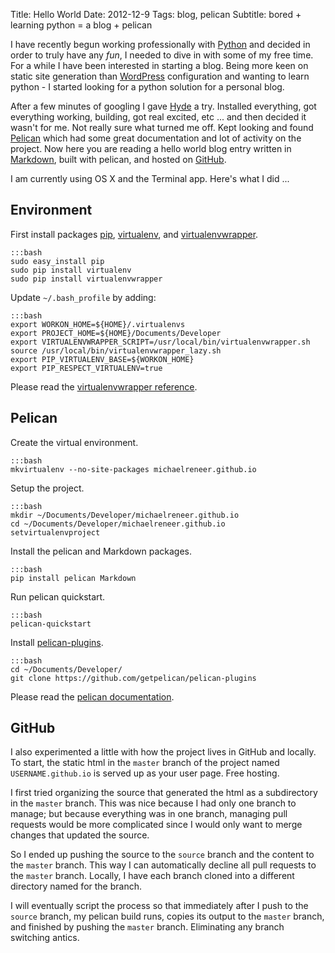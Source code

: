 Title: Hello World
Date: 2012-12-9
Tags: blog, pelican
Subtitle: bored + learning python = a blog + pelican

I have recently begun working professionally with [Python][] and decided in
order to truly have any *fun*, I needed to dive in with some of my free time.
For a while I have been interested in starting a blog. Being more keen on
static site generation than [WordPress][] configuration and wanting to learn
python - I started looking for a python solution for a personal blog.

After a few minutes of googling I gave [Hyde][] a try. Installed everything, got
everything working, building, got real excited, etc ... and then decided it
wasn't for me. Not really sure what turned me off. Kept looking and found
[Pelican][] which had some great documentation and lot of activity on the
project. Now here you are reading a hello world blog entry written in
[Markdown][], built with pelican, and hosted on [GitHub][].

I am currently using OS X and the Terminal app. Here's what I did ...

## Environment

First install packages [pip][], [virtualenv][], and [virtualenvwrapper][].

    :::bash
    sudo easy_install pip
    sudo pip install virtualenv
    sudo pip install virtualenvwrapper

Update `~/.bash_profile` by adding:

    :::bash
    export WORKON_HOME=${HOME}/.virtualenvs
    export PROJECT_HOME=${HOME}/Documents/Developer
    export VIRTUALENVWRAPPER_SCRIPT=/usr/local/bin/virtualenvwrapper.sh
    source /usr/local/bin/virtualenvwrapper_lazy.sh
    export PIP_VIRTUALENV_BASE=${WORKON_HOME}
    export PIP_RESPECT_VIRTUALENV=true

Please read the [virtualenvwrapper reference][].

## Pelican

Create the virtual environment.

    :::bash
    mkvirtualenv --no-site-packages michaelreneer.github.io

Setup the project.

    :::bash
    mkdir ~/Documents/Developer/michaelreneer.github.io
    cd ~/Documents/Developer/michaelreneer.github.io
    setvirtualenvproject

Install the pelican and Markdown packages.

    :::bash
    pip install pelican Markdown

Run pelican quickstart.

    :::bash
    pelican-quickstart

Install [pelican-plugins][].

    :::bash
    cd ~/Documents/Developer/
    git clone https://github.com/getpelican/pelican-plugins

Please read the [pelican documentation][].

## GitHub

I also experimented a little with how the project lives in GitHub and locally.
To start, the static html in the `master` branch of the project named
`USERNAME.github.io` is served up as your user page. Free hosting.

I first tried organizing the source that generated the html as a subdirectory in
the `master` branch. This was nice because I had only one branch to manage; but
because everything was in one branch, managing pull requests would be more
complicated since I would only want to merge changes that updated the source.

So I ended up pushing the source to the `source` branch and the content to the
`master` branch. This way I can automatically decline all pull requests to
the `master` branch. Locally, I have each branch cloned into a different
directory named for the branch.

I will eventually script the process so that immediately after I
push to the `source` branch, my pelican build runs, copies its output to the
`master` branch, and finished by pushing the `master` branch. Eliminating any
branch switching antics.

[github]: http://github.com "GitHub"
[github pages]: http://pages.github.com "GitHub Pages"
[hyde]: http://hyde.github.com "Hyde"
[jekyll]: http://github.com/mojombo/jekyll "Jekyll"
[markdown]: http://daringfireball.net/projects/markdown/ "Markdown"
[pelican]: http://github.com/getpelican/pelican "Pelican"
[pelican documentation]: http://pelican.readthedocs.org/en/3.1.1/getting_started.html "Pelican Documentation"
[pelican-plugins]: https://github.com/getpelican/pelican-plugins "Pelican-Plugins"
[python]: http://www.python.org "Python"
[pip]: http://pypi.python.org/pypi/pip "pip"
[ruby]: http://www.ruby-lang.org "Ruby"
[virtualenv]: http://pypi.python.org/pypi/virtualenv "virtualenv"
[virtualenvwrapper]: http://pypi.python.org/pypi/virtualenvwrapper "virtualenvwrapper"
[virtualenvwrapper reference]: http://virtualenvwrapper.readthedocs.org/en/latest/command_ref.html "virtualenvwrapper goodies"
[wordpress]: http://wordpress.com "WordPress"
